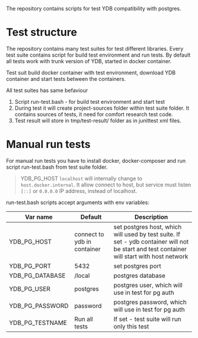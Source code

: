The repository contains scripts for test YDB compatibility with postgres.

# Test structure

The repository contains many test suites for test different libraries. Every test suite contains script for build test environment and run tests. By default all tests work with
trunk version of YDB, started in docker container.

Test suit build docker container with test environment, download YDB container and start tests between the containers.

All test suites has same befaviour
1. Script run-test.bash - for build test environment and start test
2. During test it will create project-sources folder within test suite folder. It contains sources of tests, it need for comfort research test code.
3. Test result will store in tmp/test-result/<project-name> folder as in junittest xml files.

# Manual run tests

For manual run tests you have to install docker, docker-composer and run script run-test.bash from test suite folder.

> YDB_PG_HOST `localhost` will internally change to `host.docker.internal`. It allow connect to host, but service must listen `[::]` or `0.0.0.0` IP address, instead of localhost.

run-test.bash scripts accept arguments with env variables:

| Var name        | Default                     | Description                                                                                                                                |
| --------------- | --------------------------- | ------------------------------------------------------------------------------------------------------------------------------------------ |
| YDB_PG_HOST     | connect to ydb in container | set postgres host, which will used by test suite. If set - ydb container will not be start and test container will start with host network |
| YDB_PG_PORT     | 5432                        | set postgres port                                                                                                                          |
| YDB_PG_DATABASE | /local                      | postgres database                                                                                                                          |
| YDB_PG_USER     | postgres                    | postgres user, which will use in test for pg auth                                                                                          |
| YDB_PG_PASSWORD | password                    | postgres password, which will use in test for pg auth                                                                                      |
| YDB_PG_TESTNAME | Run all tests         | If set - test suite will run only this test |

